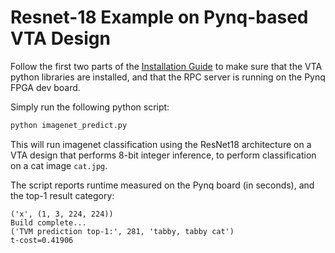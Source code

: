 # Resnet-18 Example on Pynq-based VTA Design

Follow the first two parts of the [Installation Guide](../../../docs/how_to/install.md) to make sure that the VTA python libraries are installed, and that the RPC server is running on the Pynq FPGA dev board.

Simply run the following python script:
```bash
python imagenet_predict.py
```

This will run imagenet classification using the ResNet18 architecture on a VTA design that performs 8-bit integer inference, to perform classification on a cat image `cat.jpg`.

The script reports runtime measured on the Pynq board (in seconds), and the top-1 result category:
```
('x', (1, 3, 224, 224))
Build complete...
('TVM prediction top-1:', 281, 'tabby, tabby cat')
t-cost=0.41906
```
